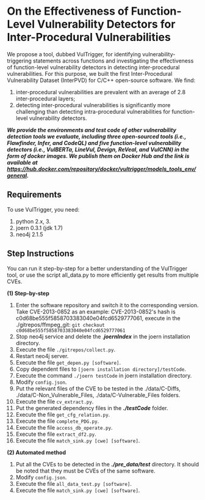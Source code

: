 # On the Effectiveness of Function-Level Vulnerability Detectors for Inter-Procedural Vulnerabilities #

We propose a tool, dubbed VulTrigger, for identifying vulnerability-triggering statements across functions and investigating the effectiveness of function-level vulnerability detectors in detecting inter-procedural vulnerabilities.  For this purpose, we built the first Inter-Procedural Vulnerability Dataset (InterPVD) for C/C++ open-source software. We find: 
1. inter-procedural vulnerabilities are prevalent with an average of 2.8 inter-procedural layers;
2. detecting inter-procedural vulnerabilities is significantly more challenging than detecting intra-procedural vulnerabilities for function-level vulnerability detectors.

***We provide the environments and test code of other vulnerability detection tools we evaluate, including three open-sourced tools (i.e., Flawfinder, Infer, and CodeQL) and five function-level vulnerability detectors (i.e., VulBERTa, LineVul, Devign, ReVeal, and VulCNN) in the form of docker images. We publish them on Docker Hub and the link is available at https://hub.docker.com/repository/docker/vultrigger/models_tools_env/general.***

##  Requirements ##
To use VulTrigger, you need:
1. python 2.x, 3.
2. joern 0.3.1 (jdk 1.7)
3. neo4j 2.1.5

## Step Instructions ##
You can run it step-by-step for a better understanding of the VulTrigger tool, or use the script all_data.py to more efficiently get results from multiple CVEs.

**(1) Step-by-step**
1. Enter the software repository and switch it to the corresponding version.
	Take CVE-2013-0852 as an example:
	CVE-2013-0852's hash is c0d68be555f5858703383040e04fcd6529777061, execute in the ./gitrepos/ffmpeg_git:
	`git checkout c0d68be555f5858703383040e04fcd6529777061`
2. Stop neo4j service and delete the .***joernIndex*** in the joern installation directory.
3. Execute the file `./gitrepos/collect.py`.
4. Restart neo4j server.
5. Execute the file `get_depen.py [software]`.
6. Copy dependent files to `[joern installation directory]/testCode`.
7. Execute the command `./joern testCode` in joern installation directory.
8. Modify `config.json`.
9. Put the relevant files of the CVE to be tested in the ./data/C-Diffs, ./data/C-Non_Vulnerable_Files, ./data/C-Vulnerable_Files folders.
10. Execute the file `cv_extract.py`. 
11. Put the generated dependency files in the ***./testCode*** folder.
12. Execute the file `get_cfg_relation.py`.
13. Execute the file `complete_PDG.py`.
14. Execute the file `access_db_operate.py`.
15. Execute the file `extract_df2.py`.
16. Execute the file `match_sink.py [cwe] [software]`. 

**(2) Automated method**
1. Put all the CVEs to be detected in the ***./pre_data/test*** directory. It should be noted that they must be CVEs of the same software.
2. Modify `config.json`.
3. Execute the file `all_data_test.py [software]`. 
4. Execute the file `match_sink.py [cwe] [software]`. 
